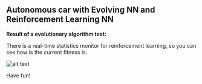 
## Autonomous car with Evolving NN and Reinforcement Learning NN





**Result of a evolutionary algorithm test:**




There is a real-time statistics monitor for reinforcement learning, so you can see how is the current fitness is.

![alt text](./showcase/rl_statistics.gif?raw=true "stat :)")


Have fun!
